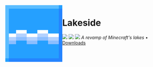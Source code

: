 <img src="icon.png" align="left" width="180px"/>

# Lakeside

[![](https://img.shields.io/github/license/Juuxel/Lakeside.svg)](COPYING) [![](https://img.shields.io/github/release/Juuxel/Lakeside.svg)](https://github.com/Juuxel/Lakeside/releases) ![](https://img.shields.io/badge/minecraft-1.16-blueviolet.svg)
*A revamp of Minecraft's lakes* • [Downloads](https://github.com/Juuxel/Lakeside/releases)
